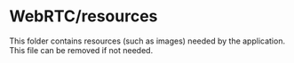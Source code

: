 # WebRTC/resources

This folder contains resources (such as images) needed by the application. This file can
be removed if not needed.
